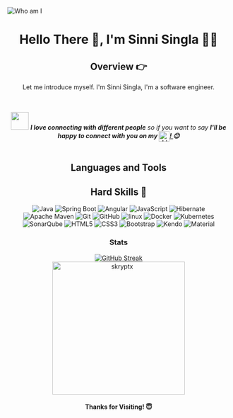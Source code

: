 
![Who am I](https://github.com/skryptx/skryptx/blob/main/assets/web%20application%20developer.png "Web Developer")

<center>
  
# Hello There 👋, I'm Sinni Singla 🧑‍💻

<!-- 
<img align="right" alt="Coding" width="400" src="./assets/pp.gif">
-->
<!-- Introduction -->
## **Overview 👉**
<p>Let me introduce myself. I'm Sinni Singla, I'm a software engineer.</p>


<br><br>
<img src="https://media.giphy.com/media/LnQjpWaON8nhr21vNW/giphy.gif" width="40"> 
    <em>
      <b>
        I love connecting with different people</b> so if you want to say <b>I'll be happy to connect with you on my 
        <a href="www.linkedin.com/in/skryptx">
            <img align="center" style="width: 24px;height: 24px;" src="https://img.icons8.com/?size=100&id=xuvGCOXi8Wyg&format=png&color=000000" alt="LinkedIn"/>!
        </a>
        :blush:
      </b>
    </em>
<br><br>

## Languages and Tools

<!--
### FrontEnd
![JavaScript](https://img.shields.io/badge/JavaScript-0A090A?style=for-the-badge&logo=javascript)
![TypeScript](https://img.shields.io/badge/TypeScript-0A090A?style=for-the-badge&logo=TypeScript)
![Angular](https://img.shields.io/badge/Angular-0A090A?style=for-the-badge&logo=Angular)
![html](https://img.shields.io/badge/html-0A090A?style=for-the-badge&logo=html) 
![css](https://img.shields.io/badge/css-0A090A?style=for-the-badge&logo=css)
![kendo](https://img.shields.io/badge/Kendo-0A090A?style=for-the-badge&logo=Kendo)
![material](https://img.shields.io/badge/Material-0A090A?style=for-the-badge&logo=Material)
![ngxs](https://img.shields.io/badge/Ngxs-0A090A?style=for-the-badge&logo=NgXs)
![rxjs](https://img.shields.io/badge/rxjs-0A090A?style=for-the-badge&logo=rxjs)
![Scss](https://img.shields.io/badge/scss-0A090A?style=for-the-badge&logo=Sass)

  
### BackEnd
![Java](https://img.shields.io/badge/java-0A090A?style=for-the-badge&logo=java)
![sql](https://img.shields.io/badge/sql-0A090A?style=for-the-badge&logo=sql)
![signalr](https://img.shields.io/badge/signalr-0A090A?style=for-the-badge&logo=signalr)
![mongodb](https://img.shields.io/badge/mongo-0A090A?style=for-the-badge&logo=mongo)
![docker](https://img.shields.io/badge/docker-0A090A?style=for-the-badge&logo=docker)

### Tools
![git](https://img.shields.io/badge/git-0A090A?style=for-the-badge&logo=git) 
![markdown](https://img.shields.io/badge/markdown-0A090A?style=for-the-badge&logo=markdown)
![vscode](https://img.shields.io/badge/vscode-0A090A?style=for-the-badge&logo=vscode)
![IntelliJ IDEA](https://img.shields.io/badge/Intellij-0A090A?style=for-the-badge&logo=intellij)
![postman](https://img.shields.io/badge/postman-0A090A?style=for-the-badge&logo=postman)
![Microsoft Azure](https://img.shields.io/badge/Microsoft%20Azure-0A090A?style=for-the-badge&logo=Microsoft%20Azure) 
-->

<!-- TechStack -->
<!--
![techstack](https://user-images.githubusercontent.com/52347812/137624699-ce6bb7ee-eb84-46f1-ac69-c4b78b22db90.png)
-->



## **Hard Skills 🚀**
<p align="center">
<img src="https://img.shields.io/badge/Java-ED8B00?style=for-the-badge&logo=java&logoColor=white" alt="Java"/> 
<img src="https://img.shields.io/badge/String Boot-339933?style=for-the-badge&logo=Spring&logoColor=white" alt="Spring Boot"/>
<img src="https://img.shields.io/badge/Angular-DD0031?style=for-the-badge&logo=Angular&logoColor=white" alt="Angular"/>
<img src="https://img.shields.io/badge/JavaScript-F7DF1E?style=for-the-badge&logo=JavaScript&logoColor=white" alt="JavaScript"/>
<img src="https://img.shields.io/badge/Hibernate-59666C?style=for-the-badge&logo=Hibernate&logoColor=white" alt="Hibernate"/>
<img src="https://img.shields.io/badge/Apache Maven-777BB4?style=for-the-badge&logo=Apache Maven&logoColor=white" alt="Apache Maven"/>
<img src="https://img.shields.io/badge/GIT-E44C30?style=for-the-badge&logo=git&logoColor=white" alt="Git"/>
<img src="https://img.shields.io/badge/GitHub-100000?style=for-the-badge&logo=github&logoColor=white" alt="GitHub"/>
<img src="https://img.shields.io/badge/Linux-FCC624?style=for-the-badge&logo=linux&logoColor=black" alt="linux"/>
<img src="https://img.shields.io/badge/Docker-27338e?style=for-the-badge&logo=docker&logoColor=white" alt="Docker"/>
<img src="https://img.shields.io/badge/Kubernetes-326CE5?style=for-the-badge&logo=Kubernetes&logoColor=white" alt="Kubernetes"/>
<img src="https://img.shields.io/badge/SonarQube-4E9BCD?style=for-the-badge&logo=SonarQube&logoColor=black" alt="SonarQube"/>
<img src="https://img.shields.io/badge/HTML5-E34F26?style=for-the-badge&logo=HTML5&logoColor=white" alt="HTML5"/>
<img src="https://img.shields.io/badge/CSS3-1572B6?style=for-the-badge&logo=CSS3&logoColor=white" alt="CSS3"/> 
<img src="https://img.shields.io/badge/Bootstrap-7952B3?style=for-the-badge&logo=Bootstrap&logoColor=white" alt="Bootstrap"/>
  <img src="https://img.shields.io/badge/Kendo UI-100000?style=for-the-badge&logo=Kendo UI&logoColor=white" alt="Kendo"/>
  <img src="https://img.shields.io/badge/Material-7952B3?style=for-the-badge&logo=Material&logoColor=white" alt="Material"/>
</p>

<!-- 
## **Connect with me 👇**
<p align="center">
<a href="https://github.com/mdhachem"><img src="https://user-images.githubusercontent.com/58532023/171219272-a68dd897-a9c7-4826-b7e6-10ef84e6a0a8.png" alt="GitHub"/></a>
<a href="https://www.linkedin.com/in/mohamed-dhia-hachem-073888150/"><img src="https://user-images.githubusercontent.com/58532023/171219303-8839f911-21bf-453f-b517-9dd6ef9a873c.png" alt="LinkedIn"/></a>
<a href=""><img src="https://user-images.githubusercontent.com/58532023/171219320-cc1517cb-54a9-470c-a92d-965524a7b3aa.png" alt="Instagram"/></a>
<a href=""><img src="https://user-images.githubusercontent.com/58532023/171218519-2ccc030a-72b5-45ea-a2ec-7f1dfbef917f.png" alt="Twitter"/></a>
</p>
-->

### Stats
<div align="center">
  <span>
    <a href="https://git.io/streak-stats"><img src="https://github-readme-streak-stats.herokuapp.com?user=skryptx&theme=radical" alt="GitHub Streak" /></a>
  </span>
</div>

<div  align="center">
  <img height="300px" src="https://github-readme-stats.vercel.app/api/top-langs?username=skryptx&show_icons=true&include_all_commits=true&card_height=300&rank_icon=percentile&theme=radical" alt="skryptx" />
</div>
<!-- <div>
    <span>
      <img height: 300 src="https://github-readme-stats.vercel.app/api?username=skryptx&show_icons=true&include_all_commits=true&card_height=300&rank_icon=percentile&theme=radical" />
    </span>
</div> -->

<div id="header" align="center">
  <img src="https://komarev.com/ghpvc/?username=skryptx&style=for-the-badge&color=orange" alt=""/>
</div>

<h4 align="center">Thanks for Visiting! 😇</h4>
